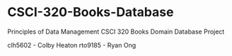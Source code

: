 # CSCI-320-Books-Database
Principles of Data Management CSCI 320 Books Domain Database Project

clh5602 - Colby Heaton
rto9185 - Ryan Ong